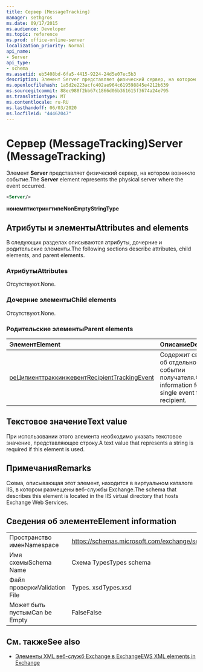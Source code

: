 ```yaml
---
title: Сервер (MessageTracking)
manager: sethgros
ms.date: 09/17/2015
ms.audience: Developer
ms.topic: reference
ms.prod: office-online-server
localization_priority: Normal
api_name:
- Server
api_type:
- schema
ms.assetid: eb5408bd-6fa5-4415-9224-24d5e07ec5b3
description: Элемент Server представляет физический сервер, на котором возникло событие.
ms.openlocfilehash: 1a5d2e223acfc402ae964c619598845e4212b639
ms.sourcegitcommit: 88ec988f2bb67c1866d06b361615f3674a24e795
ms.translationtype: MT
ms.contentlocale: ru-RU
ms.lasthandoff: 06/03/2020
ms.locfileid: "44462047"
---
```

# <a name="server-messagetracking"></a><span data-ttu-id="dacc8-103">Сервер (MessageTracking)</span><span class="sxs-lookup"><span data-stu-id="dacc8-103">Server (MessageTracking)</span></span>

<span data-ttu-id="dacc8-104">Элемент **Server** представляет физический сервер, на котором возникло событие.</span><span class="sxs-lookup"><span data-stu-id="dacc8-104">The **Server** element represents the physical server where the event occurred.</span></span> 
  
```XML
<Server/>
```

 <span data-ttu-id="dacc8-105">**нонемптистрингтипе**</span><span class="sxs-lookup"><span data-stu-id="dacc8-105">**NonEmptyStringType**</span></span>
## <a name="attributes-and-elements"></a><span data-ttu-id="dacc8-106">Атрибуты и элементы</span><span class="sxs-lookup"><span data-stu-id="dacc8-106">Attributes and elements</span></span>

<span data-ttu-id="dacc8-107">В следующих разделах описываются атрибуты, дочерние и родительские элементы.</span><span class="sxs-lookup"><span data-stu-id="dacc8-107">The following sections describe attributes, child elements, and parent elements.</span></span>
  
### <a name="attributes"></a><span data-ttu-id="dacc8-108">Атрибуты</span><span class="sxs-lookup"><span data-stu-id="dacc8-108">Attributes</span></span>

<span data-ttu-id="dacc8-109">Отсутствуют.</span><span class="sxs-lookup"><span data-stu-id="dacc8-109">None.</span></span>
  
### <a name="child-elements"></a><span data-ttu-id="dacc8-110">Дочерние элементы</span><span class="sxs-lookup"><span data-stu-id="dacc8-110">Child elements</span></span>

<span data-ttu-id="dacc8-111">Отсутствуют.</span><span class="sxs-lookup"><span data-stu-id="dacc8-111">None.</span></span>
  
### <a name="parent-elements"></a><span data-ttu-id="dacc8-112">Родительские элементы</span><span class="sxs-lookup"><span data-stu-id="dacc8-112">Parent elements</span></span>

|<span data-ttu-id="dacc8-113">**Элемент**</span><span class="sxs-lookup"><span data-stu-id="dacc8-113">**Element**</span></span>|<span data-ttu-id="dacc8-114">**Описание**</span><span class="sxs-lookup"><span data-stu-id="dacc8-114">**Description**</span></span>|
|:-----|:-----|
|[<span data-ttu-id="dacc8-115">реЦипиенттраккинжевент</span><span class="sxs-lookup"><span data-stu-id="dacc8-115">RecipientTrackingEvent</span></span>](recipienttrackingevent.md) <br/> |<span data-ttu-id="dacc8-116">Содержит сведения об отдельном событии получателя.</span><span class="sxs-lookup"><span data-stu-id="dacc8-116">Contains information for a single event for a recipient.</span></span>  <br/> |
   
## <a name="text-value"></a><span data-ttu-id="dacc8-117">Текстовое значение</span><span class="sxs-lookup"><span data-stu-id="dacc8-117">Text value</span></span>

<span data-ttu-id="dacc8-118">При использовании этого элемента необходимо указать текстовое значение, представляющее строку.</span><span class="sxs-lookup"><span data-stu-id="dacc8-118">A text value that represents a string is required if this element is used.</span></span>
  
## <a name="remarks"></a><span data-ttu-id="dacc8-119">Примечания</span><span class="sxs-lookup"><span data-stu-id="dacc8-119">Remarks</span></span>

<span data-ttu-id="dacc8-120">Схема, описывающая этот элемент, находится в виртуальном каталоге IIS, в котором размещены веб-службы Exchange.</span><span class="sxs-lookup"><span data-stu-id="dacc8-120">The schema that describes this element is located in the IIS virtual directory that hosts Exchange Web Services.</span></span>
  
## <a name="element-information"></a><span data-ttu-id="dacc8-121">Сведения об элементе</span><span class="sxs-lookup"><span data-stu-id="dacc8-121">Element information</span></span>

|||
|:-----|:-----|
|<span data-ttu-id="dacc8-122">Пространство имен</span><span class="sxs-lookup"><span data-stu-id="dacc8-122">Namespace</span></span>  <br/> |https://schemas.microsoft.com/exchange/services/2006/types  <br/> |
|<span data-ttu-id="dacc8-123">Имя схемы</span><span class="sxs-lookup"><span data-stu-id="dacc8-123">Schema Name</span></span>  <br/> |<span data-ttu-id="dacc8-124">Схема Types</span><span class="sxs-lookup"><span data-stu-id="dacc8-124">Types schema</span></span>  <br/> |
|<span data-ttu-id="dacc8-125">Файл проверки</span><span class="sxs-lookup"><span data-stu-id="dacc8-125">Validation File</span></span>  <br/> |<span data-ttu-id="dacc8-126">Types. xsd</span><span class="sxs-lookup"><span data-stu-id="dacc8-126">Types.xsd</span></span>  <br/> |
|<span data-ttu-id="dacc8-127">Может быть пустым</span><span class="sxs-lookup"><span data-stu-id="dacc8-127">Can be Empty</span></span>  <br/> |<span data-ttu-id="dacc8-128">False</span><span class="sxs-lookup"><span data-stu-id="dacc8-128">False</span></span>  <br/> |
   
## <a name="see-also"></a><span data-ttu-id="dacc8-129">См. также</span><span class="sxs-lookup"><span data-stu-id="dacc8-129">See also</span></span>



- [<span data-ttu-id="dacc8-130">Элементы XML веб-служб Exchange в Exchange</span><span class="sxs-lookup"><span data-stu-id="dacc8-130">EWS XML elements in Exchange</span></span>](ews-xml-elements-in-exchange.md)

